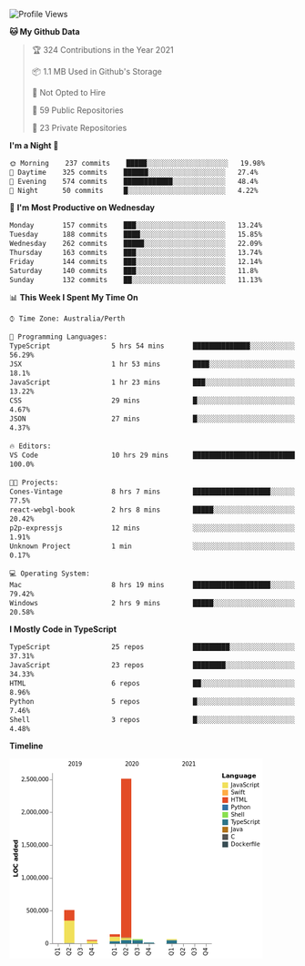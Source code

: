 <!--START_SECTION:waka-->
![Profile Views](http://img.shields.io/badge/Profile%20Views-0-blue)

**🐱 My Github Data** 

> 🏆 324 Contributions in the Year 2021
 > 
> 📦 1.1 MB Used in Github's Storage 
 > 
> 🚫 Not Opted to Hire
 > 
> 📜 59 Public Repositories 
 > 
> 🔑 23 Private Repositories  
 > 
**I'm a Night 🦉** 

```text
🌞 Morning    237 commits    █████░░░░░░░░░░░░░░░░░░░░   19.98% 
🌆 Daytime    325 commits    ██████░░░░░░░░░░░░░░░░░░░   27.4% 
🌃 Evening    574 commits    ████████████░░░░░░░░░░░░░   48.4% 
🌙 Night      50 commits     █░░░░░░░░░░░░░░░░░░░░░░░░   4.22%

```
📅 **I'm Most Productive on Wednesday** 

```text
Monday       157 commits    ███░░░░░░░░░░░░░░░░░░░░░░   13.24% 
Tuesday      188 commits    ████░░░░░░░░░░░░░░░░░░░░░   15.85% 
Wednesday    262 commits    █████░░░░░░░░░░░░░░░░░░░░   22.09% 
Thursday     163 commits    ███░░░░░░░░░░░░░░░░░░░░░░   13.74% 
Friday       144 commits    ███░░░░░░░░░░░░░░░░░░░░░░   12.14% 
Saturday     140 commits    ███░░░░░░░░░░░░░░░░░░░░░░   11.8% 
Sunday       132 commits    ██░░░░░░░░░░░░░░░░░░░░░░░   11.13%

```


📊 **This Week I Spent My Time On** 

```text
⌚︎ Time Zone: Australia/Perth

💬 Programming Languages: 
TypeScript               5 hrs 54 mins       ██████████████░░░░░░░░░░░   56.29% 
JSX                      1 hr 53 mins        ████░░░░░░░░░░░░░░░░░░░░░   18.1% 
JavaScript               1 hr 23 mins        ███░░░░░░░░░░░░░░░░░░░░░░   13.22% 
CSS                      29 mins             █░░░░░░░░░░░░░░░░░░░░░░░░   4.67% 
JSON                     27 mins             █░░░░░░░░░░░░░░░░░░░░░░░░   4.37%

🔥 Editors: 
VS Code                  10 hrs 29 mins      █████████████████████████   100.0%

🐱‍💻 Projects: 
Cones-Vintage            8 hrs 7 mins        ███████████████████░░░░░░   77.5% 
react-webgl-book         2 hrs 8 mins        █████░░░░░░░░░░░░░░░░░░░░   20.42% 
p2p-expressjs            12 mins             ░░░░░░░░░░░░░░░░░░░░░░░░░   1.91% 
Unknown Project          1 min               ░░░░░░░░░░░░░░░░░░░░░░░░░   0.17%

💻 Operating System: 
Mac                      8 hrs 19 mins       ███████████████████░░░░░░   79.42% 
Windows                  2 hrs 9 mins        █████░░░░░░░░░░░░░░░░░░░░   20.58%

```

**I Mostly Code in TypeScript** 

```text
TypeScript               25 repos            █████████░░░░░░░░░░░░░░░░   37.31% 
JavaScript               23 repos            ████████░░░░░░░░░░░░░░░░░   34.33% 
HTML                     6 repos             ██░░░░░░░░░░░░░░░░░░░░░░░   8.96% 
Python                   5 repos             █░░░░░░░░░░░░░░░░░░░░░░░░   7.46% 
Shell                    3 repos             █░░░░░░░░░░░░░░░░░░░░░░░░   4.48%

```


**Timeline**

![Chart not found](https://raw.githubusercontent.com/NWylynko/NWylynko/main/charts/bar_graph.png) 


<!--END_SECTION:waka-->

